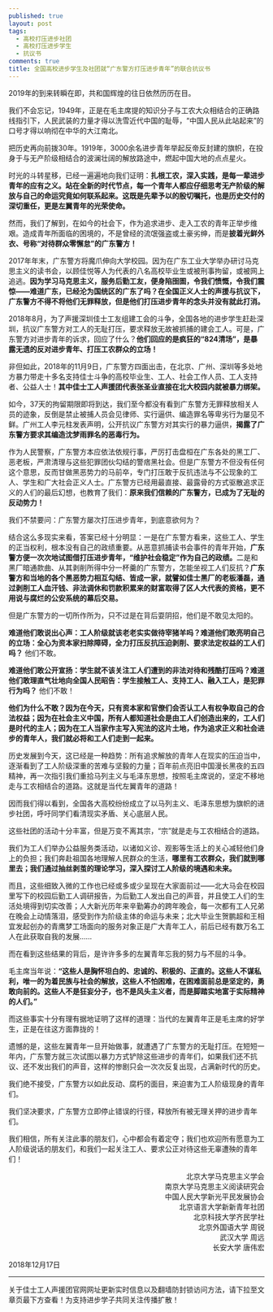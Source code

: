 ```yaml
---
published: true
layout: post
tags: 
  - 高校打压进步社团
  - 高校打压进步学生
  - 抗议书
comments: true
title: 全国高校进步学生及社团就“广东警方打压进步青年”的联合抗议书
---
```


2019年的到来转瞬在即，共和国辉煌的往日依然历历在目。

我们不会忘记，1949年，正是在毛主席提的知识分子与工农大众相结合的正确路线指引下，人民武装的力量才得以洗雪近代中国的耻辱，“中国人民从此站起来”的口号才得以响彻在中华的大江南北。

把历史再向前拨30年。1919年，3000余名进步青年举起反帝反封建的旗帜，在投身于与无产阶级相结合的波澜壮阔的解放路途中，燃起中国大地的点点星火。

时光的斗转星移，已经一遍遍地向我们证明：<strong>扎根工农，深入实践，是每一辈进步青年的应有之义。站在全新的时代节点，每一个青年人都应仔细思考无产阶级的解放与自己的命运究竟如何联系起来。这既是先辈予以的殷切嘱托，也是历史交付的深切重任，更是左翼青年的光荣使命。</strong>

然而，我们了解到，在如今的社会下，作为追求进步、走入工农的青年正举步维艰。造成青年所面临的困境的，不是曾经的流氓强盗或土豪劣绅，而是<strong>披着光鲜外衣、号称“对待群众零懈怠”的广东警方！</strong>

2017年年末，广东警方将魔爪伸向大学校园。因为在广东工业大学举办研讨马克思主义的读书会，以顾佳悦等人为代表的八名高校毕业生或被刑事拘留，或被网上追逃。<strong>因为学习马克思主义，服务后勤工友，便身陷囹圄，令我们愤慨，令我们震惊——难道广东，已经沦为国统区的广东了吗？在全国正义人士的声援与抗议下，广东警方不得不将他们无罪释放，但是他们打压进步青年的念头并没有就此打消。</strong>

2018年8月，为了声援深圳佳士工友组建工会的斗争，全国各地的进步学生赶赴深圳，抗议广东警方对工人的无耻打压，要求释放无故被抓捕的建会工人。可是，广东警方对进步青年的诉求，回应了什么？<strong>他们回应的是疯狂的“824清场”，是暴露无遗的反对进步青年、打压工农群众的立场！</strong>

非但如此，2018年的11月9日，广东警方四面出击，在北京、广州、深圳等多处地方暴力带走十多名支持佳士斗争的高校毕业生、工人、社会工作人员、工人支持者、公益人士！<strong>其中佳士工人声援团代表张圣业直接在北大校园内就被暴力绑架。</strong>

如今，37天的拘留期限即将到达，我们至今都没有看到广东警方无罪释放相关人员的迹象，反倒是禁止被捕人员会见律师、实行逼供、编造罪名等卑劣行为屡见不鲜。广州工人李元柱发表声明，公开抗议广东警方对其实行的暴力逼供，<strong>揭露了广东警方要求其编造沈梦雨罪名的恶毒行为。</strong>

作为人民警察，广东警方本应依法依规行事，严厉打击盘桓在广东各处的黑工厂、恶老板，严肃清理与这些犯罪团伙勾结的警痞黑社会。但是广东警方不但没有任何这个意思，反而甘做黑恶势力的马前卒，专门打压敢于反抗违法与不公现象的工人、学生和广大社会正义人士。广东警方已经用最直接、最露骨的方式驱散追求正义的人们的最后幻想，也教育了我们：<strong>原来我们信赖的广东警方，已成为了无耻的反动势力！</strong>

我们不禁要问：广东警方屡次打压进步青年，到底意欲何为？

结合这么多现实来看，答案已经十分明显：一是在广东警方看来，这些工人、学生的正当权利，根本没有自己的政绩重要。从恶意抓捕读书会事件的青年开始，<strong>广东警方便一次次地试图借打压进步青年，“维护社会稳定”作为自己的政绩。</strong>二是和黑厂暗通款曲、从其剥削所得中分一杯羹的广东警方，怎能坐视工人们反抗？<strong>广东警方和当地的各个黑恶势力相互勾结、皆成一家，就譬如佳士黑厂的老板潘磊，通过剥削工人血汗钱、非法调休和罚款积累来的财富取得了区人大代表的资格，更不用说与腐烂的公安系统的幕后交易。</strong>

但是广东警方的一切所作所为，只不过是在背后耍阴招，他们是不敢见太阳的。

<strong>难道他们敢说出心声：工人阶级就该老老实实做待宰猪羊吗？难道他们敢亮明自己的立场：全心为资本家扫除障碍，全力打压反抗压迫剥削、要求法定权益的工人们吗？</strong>
他们不敢。

<strong>难道他们敢公开宣扬：学生就不该关注工人们遭到的非法对待和残酷打压吗？难道他们敢理直气壮地向全国人民昭告：学生接触工人、支持工人、融入工人，是犯罪行为吗？</strong>
他们不敢！

<strong>他们为什么不敢？因为在今天，只有资本家和官僚们会否认工人有权争取自己的合法权益；因为在社会主义中国，所有人都知道社会是由工人们创造出来的，工人们是时代的主人；因为在工人当家作主写入宪法的这片土地，作为追求正义和社会进步的青年人，我们就必将和工人们走到一起来。</strong>

历史发展到今天，这已经是一种趋势：所有追求解放的青年人在现实的压迫当中，逐渐看到了工人阶级深重的苦难与坚毅的力量；百年前点亮旧中国漫长黑夜的五四精神，再一次指引我们重拾马列主义与毛泽东思想，按照毛主席说的，坚定不移地走与工农相结合的道路。这就是当代左翼青年的道路！

因而我们得以看到，全国各大高校纷纷成立了以马列主义、毛泽东思想为旗帜的进步社团，呼吁同学们看清现实矛盾、关心底层人民。

这些社团的活动十分丰富，但是万变不离其宗，“宗”就是走与工农相结合的道路。

我们为工人们举办公益服务类活动，以诸如义诊、观影等生活上的关心减轻他们身上的负担；我们奔赴祖国各地理解人民群众的生活，<strong>哪里有工农群众，我们就到哪里去；我们通过抽丝剥茧的理论学习，深入探讨工人阶级的境遇和未来。</strong>

而且，这些细致入微的工作也已经或多或少呈现在大家面前过——北大马会在校园里写下的校园后勤工人调研报告，为后勤工人发出自己的声音，并且使工人们的生活处境得到切实改善；人大新光历年来辛勤筹办的跨年晚会，每一次都有工人兄弟在晚会上动情落泪，感受到作为阶级主体的命运与未来；北大毕业生贺鹏超和王相宜发起创办的青鹰梦工场面向的服务对象正是广大青年工人，前后已经有数万名工人在此获取自我的发展……

而在看到这些结果的背后，是许许多多的左翼青年忘我的努力与不屈的斗争。

毛主席当年说：<strong>“这些人是胸怀坦白的、忠诚的、积极的、正直的。这些人不谋私利，唯一的为着民族与社会的解放，这些人不怕困难，在困难面前总是坚定的，勇敢向前的。这些人不是狂妄分子，也不是风头主义者，而是脚踏实地富于实际精神的人们。”</strong>

而这些事实十分有理有据地证明了这样的道理：当代的左翼青年正是毛主席的好学生，正是在往这方面靠拢的！

遗憾的是，这些左翼青年一旦开始做事，就遭遇了广东警方的无耻打压。在短短一年内，广东警方就三次试图以暴力方式铲除这些进步的青年们，如果我们还不抗议、还不发出我们的声音，这样的惨剧只会一次次反复出现，占满新时代的历史。

我们绝不接受，广东警方以如此反动、腐朽的面目，来迫害为工人阶级现身的青年们。

我们坚决要求，广东警方立即停止错误的行径，释放所有被无理关押的进步青年们。

我们相信，所有关注此事的朋友们，心中都会有着定夺；我们也欢迎所有愿意为工人阶级说话的朋友们，和我们一起关注工人、要求公正对待这些无辜遭殃的青年们！


<p align="right">
北京大学马克思主义学会<br>
南京大学马克思主义阅读研究会<br>
中国人民大学新光平民发展协会<br>
北京语言大学新新青年社团<br>
北京科技大学齐民学社<br>
北京外国语大学 周锐<br>
武汉大学 周远<br>
长安大学 唐伟宏<br>
</p>
2018年12月17日

---
关于佳士工人声援团官网网址更新实时信息以及翻墙防封锁访问方法，请下拉至文章页最下方查看！为支持进步学子共同关注传播扩散！
